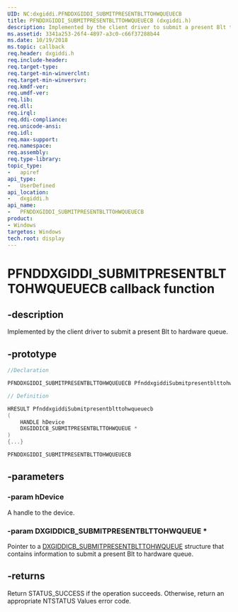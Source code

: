 ```yaml
---
UID: NC:dxgiddi.PFNDDXGIDDI_SUBMITPRESENTBLTTOHWQUEUECB
title: PFNDDXGIDDI_SUBMITPRESENTBLTTOHWQUEUECB (dxgiddi.h)
description: Implemented by the client driver to submit a present Blt to hardware queue.
ms.assetid: 3341a253-26f4-4897-a3c0-c66f37288b44
ms.date: 10/19/2018
ms.topic: callback
req.header: dxgiddi.h
req.include-header:
req.target-type:
req.target-min-winverclnt:
req.target-min-winversvr:
req.kmdf-ver:
req.umdf-ver:
req.lib:
req.dll:
req.irql:
req.ddi-compliance:
req.unicode-ansi:
req.idl:
req.max-support:
req.namespace:
req.assembly:
req.type-library:
topic_type:
-	apiref
api_type:
-	UserDefined
api_location:
-	dxgiddi.h
api_name:
-	PFNDDXGIDDI_SUBMITPRESENTBLTTOHWQUEUECB
product: 
- Windows
targetos: Windows
tech.root: display
---
```


# PFNDDXGIDDI_SUBMITPRESENTBLTTOHWQUEUECB callback function

## -description

Implemented by the client driver to submit a present Blt to hardware queue.

## -prototype

```cpp
//Declaration

PFNDDXGIDDI_SUBMITPRESENTBLTTOHWQUEUECB PfnddxgiddiSubmitpresentblttohwqueuecb;

// Definition

HRESULT PfnddxgiddiSubmitpresentblttohwqueuecb
(
	HANDLE hDevice
	DXGIDDICB_SUBMITPRESENTBLTTOHWQUEUE *
)
{...}

PFNDDXGIDDI_SUBMITPRESENTBLTTOHWQUEUECB


```

## -parameters

### -param hDevice

A handle to the device.

### -param DXGIDDICB_SUBMITPRESENTBLTTOHWQUEUE *

Pointer to a [DXGIDDICB_SUBMITPRESENTBLTTOHWQUEUE](ns-dxgiddi-dxgiddicb_submitpresentblttohwqueue.md) structure that contains information to submit a present Blt to hardware queue.



## -returns

Return STATUS_SUCCESS if the operation succeeds. Otherwise, return an appropriate NTSTATUS Values error code.

